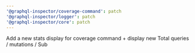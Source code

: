 ```yaml
---
'@graphql-inspector/coverage-command': patch
'@graphql-inspector/logger': patch
'@graphql-inspector/core': patch
---
```


Add a new stats display for coverage command + display new Total queries / mutations / Sub
